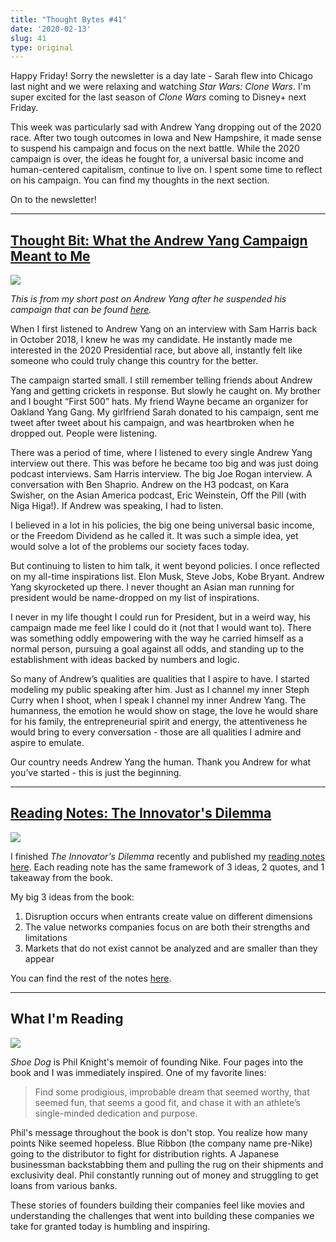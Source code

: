 ```yaml
---
title: "Thought Bytes #41"
date: '2020-02-13'
slug: 41
type: original
---
```


Happy Friday! Sorry the newsletter is a day late - Sarah flew into Chicago last night and we were relaxing and watching *Star Wars: Clone Wars*. I'm super excited for the last season of *Clone Wars* coming to Disney+ next Friday.

This week was particularly sad with Andrew Yang dropping out of the 2020 race. After two tough outcomes in Iowa and New Hampshire, it made sense to suspend his campaign and focus on the next battle. While the 2020 campaign is over, the ideas he fought for, a universal basic income and human-centered capitalism, continue to live on. I spent some time to reflect on his campaign. You can find my thoughts in the next section.

On to the newsletter!

---

## [Thought Bit: What the Andrew Yang Campaign Meant to Me](/blog/thank-you-andrew-yang)
![](/blog/andrew-yang/andrew-yang.jpeg)

*This is from my short post on Andrew Yang after he suspended his campaign that can be found [here](/blog/thank-you-andrew-yang).*

When I first listened to Andrew Yang on an interview with Sam Harris back in October 2018, I knew he was my candidate. He instantly made me interested in the 2020 Presidential race, but above all, instantly felt like someone who could truly change this country for the better.

The campaign started small. I still remember telling friends about Andrew Yang and getting crickets in response. But slowly he caught on. My brother and I bought “First 500” hats. My friend Wayne became an organizer for Oakland Yang Gang. My girlfriend Sarah donated to his campaign, sent me tweet after tweet about his campaign, and was heartbroken when he dropped out. People were listening.

There was a period of time, where I listened to every single Andrew Yang interview out there. This was before he became too big and was just doing podcast interviews. Sam Harris interview. The big Joe Rogan interview. A conversation with Ben Shaprio. Andrew on the H3 podcast, on Kara Swisher, on the Asian America podcast, Eric Weinstein, Off the Pill (with Niga Higa!). If Andrew was speaking, I had to listen.

I believed in a lot in his policies, the big one being universal basic income, or the Freedom Dividend as he called it. It was such a simple idea, yet would solve a lot of the problems our society faces today.

But continuing to listen to him talk, it went beyond policies. I once reflected on my all-time inspirations list. Elon Musk, Steve Jobs, Kobe Bryant. Andrew Yang skyrocketed up there. I never thought an Asian man running for president would be name-dropped on my list of inspirations.

I never in my life thought I could run for President, but in a weird way, his campaign made me feel like I could do it (not that I would want to). There was something oddly empowering with the way he carried himself as a normal person, pursuing a goal against all odds, and standing up to the establishment with ideas backed by numbers and logic.

So many of Andrew’s qualities are qualities that I aspire to have. I started modeling my public speaking after him. Just as I channel my inner Steph Curry when I shoot, when I speak I channel my inner Andrew Yang. The humanness, the emotion he would show on stage, the love he would share for his family, the entrepreneurial spirit and energy, the attentiveness he would bring to every conversation - those are all qualities I admire and aspire to emulate.

Our country needs Andrew Yang the human. Thank you Andrew for what you’ve started - this is just the beginning.

---

## [Reading Notes: The Innovator's Dilemma](/blog/the-innovators-dilemma)

![](/books/the-innovators-dilemma.jpg)

I finished *The Innovator's Dilemma* recently and published my [reading notes here](/blog/the-innovators-dilemma). Each reading note has the same framework of 3 ideas, 2 quotes, and 1 takeaway from the book.

My big 3 ideas from the book:
1. Disruption occurs when entrants create value on different dimensions
2. The value networks companies focus on are both their strengths and limitations
3. Markets that do not exist cannot be analyzed and are smaller than they appear

You can find the rest of the notes [here](/blog/the-innovators-dilemma).

---

## What I'm Reading

![](/books/shoe-dog.jpg)

*Shoe Dog* is Phil Knight's memoir of founding Nike. Four pages into the book and I was immediately inspired. One of my favorite lines:

> Find some prodigious, improbable dream that seemed worthy, that seemed fun, that seems a good fit, and chase it with an athlete’s single-minded dedication and purpose.

Phil's message throughout the book is don't stop. You realize how many points Nike seemed hopeless. Blue Ribbon (the company name pre-Nike) going to the distributor to fight for distribution rights. A Japanese businessman backstabbing them and pulling the rug on their shipments and exclusivity deal. Phil constantly running out of money and struggling to get loans from various banks.

These stories of founders building their companies feel like movies and understanding the challenges that went into building these companies we take for granted today is humbling and inspiring.
